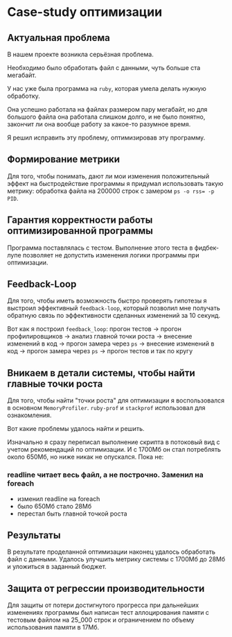 # Case-study оптимизации

## Актуальная проблема

В нашем проекте возникла серьёзная проблема.

Необходимо было обработать файл с данными, чуть больше ста мегабайт.

У нас уже была программа на `ruby`, которая умела делать нужную обработку.

Она успешно работала на файлах размером пару мегабайт, но для большого файла она работала слишком долго, и не было понятно, закончит ли она вообще работу за какое-то разумное время.

Я решил исправить эту проблему, оптимизировав эту программу.

## Формирование метрики

Для того, чтобы понимать, дают ли мои изменения положительный эффект на быстродействие программы я придумал использовать такую метрику: обработка файла на 200000 строк c замером `ps -o rss= -p PID`.

## Гарантия корректности работы оптимизированной программы

Программа поставлялась с тестом. Выполнение этого теста в фидбек-лупе позволяет не допустить изменения логики программы при оптимизации.

## Feedback-Loop

Для того, чтобы иметь возможность быстро проверять гипотезы я выстроил эффективный `feedback-loop`, который позволил мне получать обратную связь по эффективности сделанных изменений за 10 cекунд.

Вот как я построил `feedback_loop`: прогон тестов -> прогон профилировщиков -> анализ главной точки роста -> внесение изменений в код -> прогон замера через `ps` -> внесение изменений в код -> прогон замера через `ps` -> прогон тестов и так по кругу

## Вникаем в детали системы, чтобы найти главные точки роста

Для того, чтобы найти "точки роста" для оптимизации я воспользовался в основном `MemoryProfiler`.
`ruby-prof` и `stackprof` использовал для ознакомления.

Вот какие проблемы удалось найти и решить.

Изначально я сразу переписал выполнение скрипта в потоковый вид с учетом рекомендаций по оптимизации. И с 1700Мб он стал потреблять около 650Мб, но ниже никак не опускался. Пока не:

### readline читает весь файл, а не построчно. Заменил на foreach

- изменил readline на foreach
- было 650Мб стало 28Мб
- перестал быть главной точкой роста

## Результаты

В результате проделанной оптимизации наконец удалось обработать файл с данными.
Удалось улучшить метрику системы с 1700Мб до 28Мб и уложиться в заданный бюджет.

## Защита от регрессии производительности

Для защиты от потери достигнутого прогресса при дальнейших изменениях программы был написан тест аллоцирования памяти с тестовым файлом на 25_000 строк и ограничением по объему использования памяти в 17Мб.
